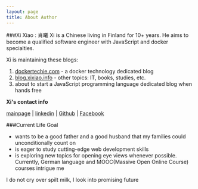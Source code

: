 ```yaml
---
layout: page
title: About Author
---
```



###Xi Xiao : 肖曦
Xi is a Chinese living in Finland for 10+ years. He aims to become a qualified software engineer with JavaScript and docker specialties.

Xi is maintaining these blogs:

1. [dockertechie.com](http://dockertechie.com) - a docker technology dedicated blog
2. [blog.xixiao.info](http://blog.xixiao.info) - other topics: IT, books, studies, etc.
3. about to start a JavaScript programming language dedicated blog when hands free

**Xi's contact info**

 <i class="fa fa-sitemap"></i> [mainpage](https://xixiao.info) | <i class="fa fa-linkedin-square"></i> [linkedin](https://fi.linkedin.com/in/xixiao1) | <i class="fa fa-github-square"></i> [Github](https://github.com/Xixiao007) | [<i class="fa fa-facebook-square"></i>Facebook](https://www.facebook.com/xi.xiao3)

###Current Life Goal

- wants to be a good father and a good husband that my families could unconditionally count on
- is eager to study cutting-edge web development skills
- is exploring new topics for opening eye views whenever possible. Currently, German language and MOOC(Massive Open Online Course) courses intrigue me


<p class="message">
  I do not cry over spilt milk, I look into promising future
</p>
